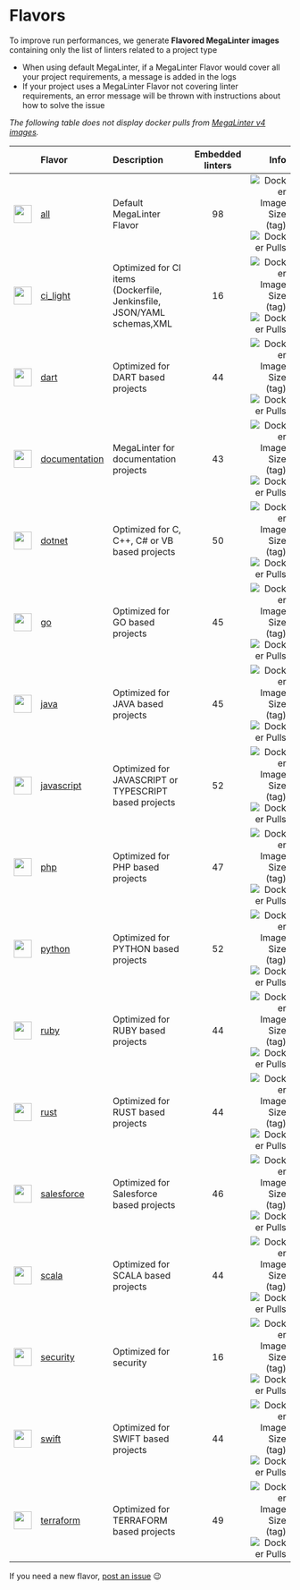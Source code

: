 <!-- markdownlint-disable MD013 -->
<!-- Generated by .automation/build.py, please do not update manually -->
<!-- flavors-section-start -->

# Flavors

To improve run performances, we generate **Flavored MegaLinter images** containing only the list of linters related to a project type

- When using default MegaLinter, if a MegaLinter Flavor would cover all your project requirements, a message is added in the logs
- If your project uses a MegaLinter Flavor not covering linter requirements, an error message will be thrown with instructions about how to solve the issue

_The following table does not display docker pulls from [MegaLinter v4 images](https://hub.docker.com/r/nvuillam/mega-linter)._

<!-- flavors-table-start -->
|                                                                         <!-- -->                                                                         | Flavor                                                          | Description                                                            | Embedded linters |                                                                                                                                                                                                       Info |
|:--------------------------------------------------------------------------------------------------------------------------------------------------------:|:----------------------------------------------------------------|:-----------------------------------------------------------------------|:----------------:|-----------------------------------------------------------------------------------------------------------------------------------------------------------------------------------------------------------:|
| <img src="https://github.com/megalinter/megalinter/raw/main/docs/assets/images/mega-linter-square.png" alt="" height="32px" class="megalinter-icon"></a> | [all](https://megalinter.github.io/v6-alpha/supported-linters/) | Default MegaLinter Flavor                                              |        98        |                             ![Docker Image Size (tag)](https://img.shields.io/docker/image-size/megalinter/megalinter/v6-alpha) ![Docker Pulls](https://img.shields.io/docker/pulls/megalinter/megalinter) |
|      <img src="https://github.com/megalinter/megalinter/raw/main/docs/assets/icons/ci_light.ico" alt="" height="32px" class="megalinter-icon"></a>       | [ci_light](flavors/ci_light.md#readme)                          | Optimized for CI items (Dockerfile, Jenkinsfile, JSON/YAML schemas,XML |        16        |           ![Docker Image Size (tag)](https://img.shields.io/docker/image-size/megalinter/megalinter-ci_light/v6-alpha) ![Docker Pulls](https://img.shields.io/docker/pulls/megalinter/megalinter-ci_light) |
|        <img src="https://github.com/megalinter/megalinter/raw/main/docs/assets/icons/dart.ico" alt="" height="32px" class="megalinter-icon"></a>         | [dart](flavors/dart.md#readme)                                  | Optimized for DART based projects                                      |        44        |                   ![Docker Image Size (tag)](https://img.shields.io/docker/image-size/megalinter/megalinter-dart/v6-alpha) ![Docker Pulls](https://img.shields.io/docker/pulls/megalinter/megalinter-dart) |
|    <img src="https://github.com/megalinter/megalinter/raw/main/docs/assets/icons/documentation.ico" alt="" height="32px" class="megalinter-icon"></a>    | [documentation](flavors/documentation.md#readme)                | MegaLinter for documentation projects                                  |        43        | ![Docker Image Size (tag)](https://img.shields.io/docker/image-size/megalinter/megalinter-documentation/v6-alpha) ![Docker Pulls](https://img.shields.io/docker/pulls/megalinter/megalinter-documentation) |
|       <img src="https://github.com/megalinter/megalinter/raw/main/docs/assets/icons/dotnet.ico" alt="" height="32px" class="megalinter-icon"></a>        | [dotnet](flavors/dotnet.md#readme)                              | Optimized for C, C++, C# or VB based projects                          |        50        |               ![Docker Image Size (tag)](https://img.shields.io/docker/image-size/megalinter/megalinter-dotnet/v6-alpha) ![Docker Pulls](https://img.shields.io/docker/pulls/megalinter/megalinter-dotnet) |
|         <img src="https://github.com/megalinter/megalinter/raw/main/docs/assets/icons/go.ico" alt="" height="32px" class="megalinter-icon"></a>          | [go](flavors/go.md#readme)                                      | Optimized for GO based projects                                        |        45        |                       ![Docker Image Size (tag)](https://img.shields.io/docker/image-size/megalinter/megalinter-go/v6-alpha) ![Docker Pulls](https://img.shields.io/docker/pulls/megalinter/megalinter-go) |
|        <img src="https://github.com/megalinter/megalinter/raw/main/docs/assets/icons/java.ico" alt="" height="32px" class="megalinter-icon"></a>         | [java](flavors/java.md#readme)                                  | Optimized for JAVA based projects                                      |        45        |                   ![Docker Image Size (tag)](https://img.shields.io/docker/image-size/megalinter/megalinter-java/v6-alpha) ![Docker Pulls](https://img.shields.io/docker/pulls/megalinter/megalinter-java) |
|     <img src="https://github.com/megalinter/megalinter/raw/main/docs/assets/icons/javascript.ico" alt="" height="32px" class="megalinter-icon"></a>      | [javascript](flavors/javascript.md#readme)                      | Optimized for JAVASCRIPT or TYPESCRIPT based projects                  |        52        |       ![Docker Image Size (tag)](https://img.shields.io/docker/image-size/megalinter/megalinter-javascript/v6-alpha) ![Docker Pulls](https://img.shields.io/docker/pulls/megalinter/megalinter-javascript) |
|         <img src="https://github.com/megalinter/megalinter/raw/main/docs/assets/icons/php.ico" alt="" height="32px" class="megalinter-icon"></a>         | [php](flavors/php.md#readme)                                    | Optimized for PHP based projects                                       |        47        |                     ![Docker Image Size (tag)](https://img.shields.io/docker/image-size/megalinter/megalinter-php/v6-alpha) ![Docker Pulls](https://img.shields.io/docker/pulls/megalinter/megalinter-php) |
|       <img src="https://github.com/megalinter/megalinter/raw/main/docs/assets/icons/python.ico" alt="" height="32px" class="megalinter-icon"></a>        | [python](flavors/python.md#readme)                              | Optimized for PYTHON based projects                                    |        52        |               ![Docker Image Size (tag)](https://img.shields.io/docker/image-size/megalinter/megalinter-python/v6-alpha) ![Docker Pulls](https://img.shields.io/docker/pulls/megalinter/megalinter-python) |
|        <img src="https://github.com/megalinter/megalinter/raw/main/docs/assets/icons/ruby.ico" alt="" height="32px" class="megalinter-icon"></a>         | [ruby](flavors/ruby.md#readme)                                  | Optimized for RUBY based projects                                      |        44        |                   ![Docker Image Size (tag)](https://img.shields.io/docker/image-size/megalinter/megalinter-ruby/v6-alpha) ![Docker Pulls](https://img.shields.io/docker/pulls/megalinter/megalinter-ruby) |
|        <img src="https://github.com/megalinter/megalinter/raw/main/docs/assets/icons/rust.ico" alt="" height="32px" class="megalinter-icon"></a>         | [rust](flavors/rust.md#readme)                                  | Optimized for RUST based projects                                      |        44        |                   ![Docker Image Size (tag)](https://img.shields.io/docker/image-size/megalinter/megalinter-rust/v6-alpha) ![Docker Pulls](https://img.shields.io/docker/pulls/megalinter/megalinter-rust) |
|     <img src="https://github.com/megalinter/megalinter/raw/main/docs/assets/icons/salesforce.ico" alt="" height="32px" class="megalinter-icon"></a>      | [salesforce](flavors/salesforce.md#readme)                      | Optimized for Salesforce based projects                                |        46        |       ![Docker Image Size (tag)](https://img.shields.io/docker/image-size/megalinter/megalinter-salesforce/v6-alpha) ![Docker Pulls](https://img.shields.io/docker/pulls/megalinter/megalinter-salesforce) |
|        <img src="https://github.com/megalinter/megalinter/raw/main/docs/assets/icons/scala.ico" alt="" height="32px" class="megalinter-icon"></a>        | [scala](flavors/scala.md#readme)                                | Optimized for SCALA based projects                                     |        44        |                 ![Docker Image Size (tag)](https://img.shields.io/docker/image-size/megalinter/megalinter-scala/v6-alpha) ![Docker Pulls](https://img.shields.io/docker/pulls/megalinter/megalinter-scala) |
|      <img src="https://github.com/megalinter/megalinter/raw/main/docs/assets/icons/security.ico" alt="" height="32px" class="megalinter-icon"></a>       | [security](flavors/security.md#readme)                          | Optimized for security                                                 |        16        |           ![Docker Image Size (tag)](https://img.shields.io/docker/image-size/megalinter/megalinter-security/v6-alpha) ![Docker Pulls](https://img.shields.io/docker/pulls/megalinter/megalinter-security) |
|        <img src="https://github.com/megalinter/megalinter/raw/main/docs/assets/icons/swift.ico" alt="" height="32px" class="megalinter-icon"></a>        | [swift](flavors/swift.md#readme)                                | Optimized for SWIFT based projects                                     |        44        |                 ![Docker Image Size (tag)](https://img.shields.io/docker/image-size/megalinter/megalinter-swift/v6-alpha) ![Docker Pulls](https://img.shields.io/docker/pulls/megalinter/megalinter-swift) |
|      <img src="https://github.com/megalinter/megalinter/raw/main/docs/assets/icons/terraform.ico" alt="" height="32px" class="megalinter-icon"></a>      | [terraform](flavors/terraform.md#readme)                        | Optimized for TERRAFORM based projects                                 |        49        |         ![Docker Image Size (tag)](https://img.shields.io/docker/image-size/megalinter/megalinter-terraform/v6-alpha) ![Docker Pulls](https://img.shields.io/docker/pulls/megalinter/megalinter-terraform) |
<!-- flavors-table-end -->

If you need a new flavor, [post an issue](https://github.com/megalinter/megalinter/issues) :wink:


<!-- flavors-section-end -->
